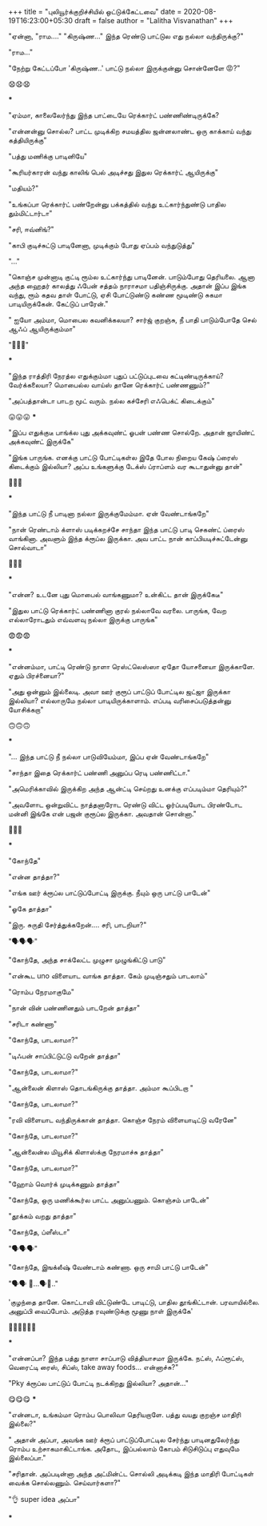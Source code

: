 +++
title = "புலியூர்க்குறிச்சியில் ஒட்டுக்கேட்டவை"
date = 2020-08-19T16:23:00+05:30
draft = false
author = "Lalitha Visvanathan"
+++

"ஏன்னா, "ராம…." "கிருஷ்ண…" இந்த ரெண்டு பாட்டுல எது நல்லா வந்திருக்கு?"

"ராம…"

"நேற்று கேட்டப்போ  'கிருஷ்ண..' பாட்டு நல்லா இருக்குன்னு சொன்னேளே 😡?"

😧😧😧

**********************\***********************

"ஏம்மா, காலைலேர்ந்து இந்த பாட்டையே ரெக்கார்ட் பண்ணிண்டிருக்கே?

"என்னன்னு சொல்ல? பாட்ட முடிக்கிற சமயத்தில ஜன்னலாண்ட ஒரு காக்காய் வந்து கத்தியிருக்கு"

"பத்து மணிக்கு பாடினியே"

"கூரியர்காரன் வந்து காலிங் பெல் அடிச்சது இதுல ரெக்கார்ட் ஆயிருக்கு"

"மதியம்?"

"உங்கப்பா ரெக்கார்ட் பண்றேன்னு பக்கத்தில் வந்து  உட்கார்ந்துண்டு பாதில  தும்மிட்டார்டா"

"சரி, ஈவ்னிங்?"

"காபி குடிச்சுட்டு பாடினேனா, முடிக்கும் போது ஏப்பம் வந்துடுத்து"

"..."

"கொஞ்ச முன்னாடி குட்டி ரூம்ல உட்கார்ந்து பாடினேன். பாடும்போது தெரியலை. ஆனா அந்த ஹைதர் காலத்து ஃபேன் சத்தம் நாராசமா பதிஞ்சிருக்கு. அதான் இப்ப இங்க வந்து, ரூம் கதவ தாள் போட்டு, ஏசி போட்டுண்டு கண்ண மூடிண்டு சுகமா பாடியிருக்கேன். கேட்டுப் பாரேன்."

" ஐயோ அம்மா, மொபைல கவனிக்கலயா? சார்ஜ் குறஞ்சு, நீ பாதி பாடும்போதே செல் ஆஃப் ஆயிருக்கும்மா"

"🥵🥵🥵"

**********************\***********************

"இந்த ராத்திரி நேரத்ல எதுக்கும்மா புதுப் பட்டுப்புடவை கட்டிண்டிருக்காய்? வேர்க்கலையா? மொபைல்ல வாய்ஸ்  தானே ரெக்கார்ட் பண்ணணும்?"

"அப்பத்தான்டா பாடற  மூட் வரும். நல்ல கச்சேரி எஃபெக்ட் கிடைக்கும்"

😛😛😛     **********************\***********************

"இப்ப எதுக்குடீ பாங்க்ல புது அக்கவுண்ட் ஓபன் பண்ண சொல்றே. அதான் ஜாயிண்ட் அக்கவுண்ட் இருக்கே"

"இங்க பாருங்க. எனக்கு பாட்டு போட்டிகள்ல இதே போல நிறைய கேஷ் ப்ரைஸ் கிடைக்கும் இல்லியா? அப்ப உங்களுக்கு டேக்ஸ் ப்ராப்ளம் வர கூடாதுன்னு தான்"

🤥🤥🤥

**********************\***********************

"இந்த பாட்டு நீ பாடினா நல்லா இருக்குமேம்மா. ஏன் வேண்டாங்கறே"

"நான் ரெண்டாம் க்ளாஸ் படிக்கறச்சே சாந்தா இந்த பாட்டு பாடி செகண்ட் ப்ரைஸ் வாங்கினா. அவளும் இந்த க்ரூப்ல இருக்கா. அவ பாட்ட நான் காப்பியடிச்சுட்டேன்னு சொல்வாடா"

🤔🤔🤔

**********************\***********************

"என்ன? உடனே புது மொபைல் வாங்கணுமா? உன்கிட்ட தான் இருக்கேடீ"

"இதுல பாட்டு ரெக்கார்ட் பண்ணினா குரல் நல்லாவே வரலை. பாருங்க, வேற எல்லாரோடதும் எவ்வளவு நல்லா  இருக்கு பாருங்க"

😨😨😨

**********************\***********************

"என்னம்மா, பாட்டி ரெண்டு நாளா ரெஸ்ட்லெஸ்ஸா ஏதோ யோசனையா இருக்காளே. ஏதும் பிரச்னையா?"

"அது ஒன்னும் இல்லைடி. அவா ஊர் குரூப் பாட்டுப் போட்டில ஜட்ஜா இருக்கா இல்லியா? எல்லாருமே நல்லா பாடியிருக்காளாம். எப்படி வரிசைப்படுத்தன்னு யோசிக்கறா"

🙃🙃🙃

**********************\***********************

"... இந்த பாட்டு நீ நல்லா பாடுவியேம்மா, இப்ப ஏன் வேண்டாங்கறே"

"சாந்தா இதை ரெக்கார்ட் பண்ணி அனுப்ப ரெடி பண்ணிட்டா."

"அமெரிக்காவில் இருக்கிற அந்த ஆன்ட்டி செய்றது உனக்கு எப்படிம்மா தெரியும்?"

"அவளோட ஒன்றுவிட்ட நாத்தனாரோட ரெண்டு விட்ட ஓர்ப்படியோட பிரண்டோட மன்னி இங்கே என் பஜன் குரூப்ல இருக்கா. அவதான் சொன்னா."

🤔🤔🤔

**********************\***********************

"கோந்தே"

"என்ன தாத்தா?"

"எங்க ஊர் க்ரூப்ல பாட்டுப்போட்டி இருக்கு. நீயும் ஒரு பாட்டு பாடேன்"

"ஓகே தாத்தா"

"இரு. சுருதி சேர்த்துக்கறேன்…. சரி, பாடறியா?"

"🗣️🗣️🗣️"

"கோந்தே, அந்த சாக்லேட்ட முழுசா முழுங்கிட்டு பாடு"

"என்கூட uno விளையாட வாங்க தாத்தா. கேம் முடிஞ்சதும் பாடலாம்"

"ரொம்ப நேரமாகுமே"

"நான் வின் பண்ணினதும் பாடறேன் தாத்தா"

"சரிடா கண்ணா"

"கோந்தே, பாடலாமா?"

"டிஃபன் சாப்பிட்டுட்டு வறேன் தாத்தா"

"கோந்தே, பாடலாமா?"

"ஆன்லைன் கிளாஸ் தொடங்கிருக்கு தாத்தா. அம்மா கூப்பிடறா "

"கோந்தே, பாடலாமா?"

"ரவி விளையாட வந்திருக்கான் தாத்தா. கொஞ்ச நேரம் விளையாடிட்டு வரேனே"

"கோந்தே, பாடலாமா?"

"ஆன்லைன்ல மியூசிக் கிளாஸ்க்கு நேரமாச்சு தாத்தா"

"கோந்தே, பாடலாமா?"

"ஹோம் வொர்க் முடிக்கணும் தாத்தா"

"கோந்தே, ஒரு மணிக்கூர்ல பாட்ட அனுப்பணும். கொஞ்சம் பாடேன்"

"தூக்கம் வறது தாத்தா"

"கோந்தே, ப்ளீஸ்டா"

"🗣️🗣️🗣️"

"கோந்தே, இஙக்லீஷ் வேண்டாம் கண்ணா. ஒரு சாமி பாட்டு பாடேன்"

"🗣️🗣️ 🥱...🗣️🥱.."

'குழந்தை தானே. கொட்டாவி விட்டுண்டே பாடிட்டு, பாதில தூங்கிட்டான்.  பரவாயில்லை. அனுப்பி வைப்போம்.  அடுத்த ரவுண்டுக்கு மூணு நாள் இருக்கே'

👨‍🦯👨‍🦯👨‍🦯

**********************\***********************

"என்னப்பா? இந்த பத்து நாளா சாப்பாடு வித்தியாசமா இருக்கே. நட்ஸ், ஃப்ரூட்ஸ், வெரைட்டி ரைஸ், சிப்ஸ், take away foods... என்னாச்சு?"

"Pky க்ரூப்ல பாட்டுப் போட்டி நடக்கிறது இல்லியா? அதான்…"

😋😋😋                 **********************\***********************

"என்னடா, உங்கம்மா ரொம்ப பொலிவா தெரியறாளே. பத்து வயது குறஞ்ச மாதிரி இல்லை?"

" அதான் அப்பா, அவங்க ஊர் க்ரூப் பாட்டுப்போட்டில சேர்ந்து பாடினதுலேர்ந்து ரொம்ப உற்சாகமாகிட்டாங்க. அதோட, இப்பல்லாம் கோபம் சிடுசிடுப்பு எதுவுமே இல்லைப்பா."

"சரிதான். அப்படின்னா அந்த அட்மின்ட்ட சொல்லி அடிக்கடி இந்த மாதிரி போட்டிகள் வைக்க சொல்லணும். செய்வார்களா?"

"👌 super idea அப்பா"

**********************\***********************
